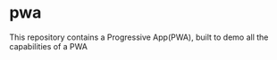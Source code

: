 # pwa
This repository contains a Progressive App(PWA), built to demo all the capabilities of a PWA 
